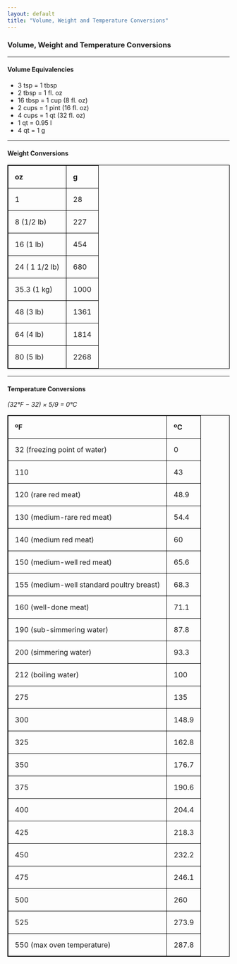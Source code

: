 ```yaml
---
layout: default
title: "Volume, Weight and Temperature Conversions"
---
```


### Volume, Weight and Temperature Conversions

<style>
table, th, td {
  border: 1px solid black;
  border-collapse: collapse;
}
th, td {
  padding: 15px;
  text-align: left;
}
</style>

* * *
#### Volume Equivalencies

* 3 tsp = 1 tbsp
* 2 tbsp = 1 fl. oz
* 16 tbsp = 1 cup (8 fl. oz)
* 2 cups = 1 pint (16 fl. oz)
* 4 cups = 1 qt (32 fl. oz)
* 1 qt = 0.95 l
* 4 qt = 1 g

* * *
#### Weight Conversions

| oz | g |
| --- | --- |
| 1 | 28 |
| 8 (1/2 lb) | 227 |
| 16 (1 lb) | 454 |
| 24 ( 1 1/2 lb) | 680 |
| 35.3 (1 kg) | 1000 |
| 48 (3 lb) | 1361 |
| 64 (4 lb) | 1814 |
| 80 (5 lb) | 2268 |

* * *
#### Temperature Conversions

_(32°F − 32) × 5/9 = 0°C_

| ºF | ºC |
| --- | --- |
| 32 (freezing point of water) | 0 |
| 110 | 43 |
| 120 (rare red meat) | 48.9 |
| 130 (medium-rare red meat) | 54.4 |
| 140 (medium red meat) | 60 |
| 150 (medium-well red meat) | 65.6 |
| 155 (medium-well standard poultry breast) | 68.3 |
| 160 (well-done meat) | 71.1 |
| 190 (sub-simmering water) | 87.8 |
| 200 (simmering water) | 93.3 |
| 212 (boiling water) | 100 |
|275 | 135 |
| 300 | 148.9 |
| 325 | 162.8 |
| 350 | 176.7 |
| 375 | 190.6 |
| 400 | 204.4 |
| 425 | 218.3 |
| 450 | 232.2 |
| 475 | 246.1 |
| 500 | 260 |
| 525 | 273.9 |
| 550 (max oven temperature) | 287.8 |